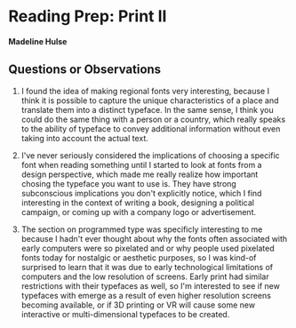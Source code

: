 # Reading Prep: Print II

#### Madeline Hulse

## Questions or Observations

1. I found the idea of making regional fonts very interesting, because I think it is possible to capture the unique characteristics of a place and translate them into a distinct typeface. In the same sense, I think you could do the same thing with a person or a country, which really speaks to the ability of typeface to convey additional information without even taking into account the actual text.  

2. I've never seriously considered the implications of choosing a specific font when reading something until I started to look at fonts from a design perspective, which made me really realize how important chosing the typeface you want to use is. They have strong subconscious implications you don't explicitly notice, which I find interesting in the context of writing a book, designing a political campaign, or coming up with a company logo or advertisement. 

3. The section on programmed type was specificly interesting to me because I hadn't ever thought about why the fonts often associated with early computers were so pixelated and or why people used pixelated fonts today for nostalgic or aesthetic purposes, so I was kind-of surprised to learn that it was due to early technological limitations of computers and the low resolution of screens. Early print had similar restrictions with their typefaces as well, so I'm interested to see if new typefaces with emerge as a result of even higher resolution screens becoming available, or if 3D printing or VR will cause some new interactive or multi-dimensional typefaces to be created. 